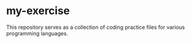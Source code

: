# my-exercise
This repository serves as a collection of coding practice files for various programming languages.
